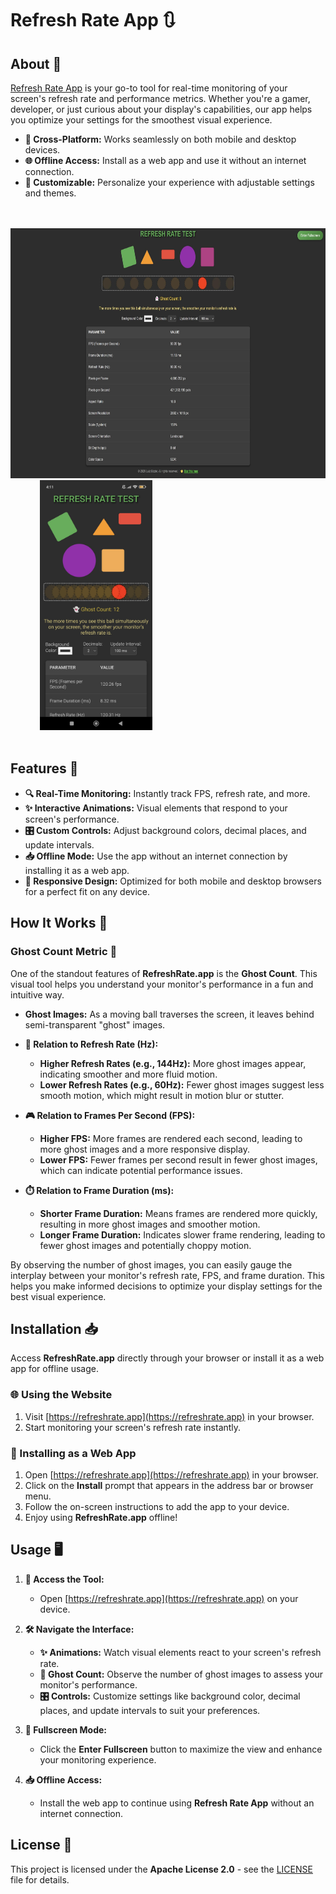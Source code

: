 # Refresh Rate App 🔃
## About 🌟

[Refresh Rate App](https://refreshrate.app) is your go-to tool for real-time monitoring of your screen's refresh rate and performance metrics. Whether you're a gamer, developer, or just curious about your display's capabilities, our app helps you optimize your settings for the smoothest visual experience.

- **📱 Cross-Platform:** Works seamlessly on both mobile and desktop devices.
- **🌐 Offline Access:** Install as a web app and use it without an internet connection.
- **🎨 Customizable:** Personalize your experience with adjustable settings and themes.

<br>
<div>
&nbsp; &nbsp; &nbsp; <img src="/screenshots/desktop-screenshot.jpg" alt="Desktop Screenshot" style="height: 400px;"> &nbsp; &nbsp; &nbsp; &nbsp; &nbsp; &nbsp; 
  <img src="/screenshots/mobile-screenshot.jpg" alt="Mobile Screenshot" style="height: 400px;">
</div>
<br>

## Features 🚀

- **🔍 Real-Time Monitoring:** Instantly track FPS, refresh rate, and more.
- **✨ Interactive Animations:** Visual elements that respond to your screen's performance.
- **🎛️ Custom Controls:** Adjust background colors, decimal places, and update intervals.
- **📥 Offline Mode:** Use the app without an internet connection by installing it as a web app.
- **📱 Responsive Design:** Optimized for both mobile and desktop browsers for a perfect fit on any device.

## How It Works 🧪

### Ghost Count Metric 👻

One of the standout features of **RefreshRate.app** is the **Ghost Count**. This visual tool helps you understand your monitor's performance in a fun and intuitive way.

- **Ghost Images:** As a moving ball traverses the screen, it leaves behind semi-transparent "ghost" images.
  
- **🔄 Relation to Refresh Rate (Hz):**
  - **Higher Refresh Rates (e.g., 144Hz):** More ghost images appear, indicating smoother and more fluid motion.
  - **Lower Refresh Rates (e.g., 60Hz):** Fewer ghost images suggest less smooth motion, which might result in motion blur or stutter.

- **🎮 Relation to Frames Per Second (FPS):**
  - **Higher FPS:** More frames are rendered each second, leading to more ghost images and a more responsive display.
  - **Lower FPS:** Fewer frames per second result in fewer ghost images, which can indicate potential performance issues.

- **⏱️ Relation to Frame Duration (ms):**
  - **Shorter Frame Duration:** Means frames are rendered more quickly, resulting in more ghost images and smoother motion.
  - **Longer Frame Duration:** Indicates slower frame rendering, leading to fewer ghost images and potentially choppy motion.

By observing the number of ghost images, you can easily gauge the interplay between your monitor's refresh rate, FPS, and frame duration. This helps you make informed decisions to optimize your display settings for the best visual experience.

## Installation 📥

Access **RefreshRate.app** directly through your browser or install it as a web app for offline usage.

### 🌐 Using the Website

1. Visit [https://refreshrate.app](https://refreshrate.app) in your browser.
2. Start monitoring your screen's refresh rate instantly.

### 📱 Installing as a Web App

1. Open [https://refreshrate.app](https://refreshrate.app) in your browser.
2. Click on the **Install** prompt that appears in the address bar or browser menu.
3. Follow the on-screen instructions to add the app to your device.
4. Enjoy using **RefreshRate.app** offline!

## Usage 🖥️

1. **🔗 Access the Tool:**
   - Open [https://refreshrate.app](https://refreshrate.app) on your device.

2. **🛠️ Navigate the Interface:**
   - **✨ Animations:** Watch visual elements react to your screen's refresh rate.
   - **👻 Ghost Count:** Observe the number of ghost images to assess your monitor's performance.
   - **🎛️ Controls:** Customize settings like background color, decimal places, and update intervals to suit your preferences.

3. **🔲 Fullscreen Mode:**
   - Click the **Enter Fullscreen** button to maximize the view and enhance your monitoring experience.

4. **📥 Offline Access:**
   - Install the web app to continue using **Refresh Rate App** without an internet connection.

## License 📄

This project is licensed under the **Apache License 2.0** - see the [LICENSE](LICENSE) file for details.
